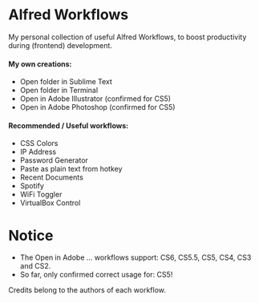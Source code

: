 # Alfred Workflows
My personal collection of useful Alfred Workflows, to boost productivity during (frontend) development.


#### My own creations:
* Open folder in Sublime Text
* Open folder in Terminal
* Open in Adobe Illustrator (confirmed for CS5)
* Open in Adobe Photoshop (confirmed for CS5)

#### Recommended / Useful workflows:
* CSS Colors
* IP Address
* Password Generator
* Paste as plain text from hotkey
* Recent Documents
* Spotify
* WiFi Toggler
* VirtualBox Control



# Notice
* The Open in Adobe ... workflows support: CS6, CS5.5, CS5, CS4, CS3 and CS2.
* So far, only confirmed correct usage for: CS5!


Credits belong to the authors of each workflow. 
